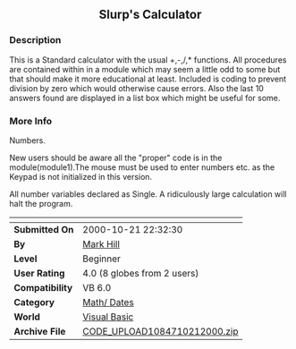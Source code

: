﻿<div align="center">

## Slurp's Calculator


</div>

### Description

This is a Standard calculator with the usual +,-,/,* functions. All procedures are contained within in a module which may seem a little odd to some but that should make it more educational at least. Included is coding to prevent division by zero which would otherwise cause errors. Also the last 10 answers found are displayed in a list box which might be useful for some.
 
### More Info
 
Numbers.

New users should be aware all the "proper" code is in the module(module1).The mouse must be used to enter numbers etc. as the Keypad is not initialized in this version.

All number variables declared as Single. A ridiculously large calculation will halt the program.


<span>             |<span>
---                |---
**Submitted On**   |2000-10-21 22:32:30
**By**             |[Mark Hill](https://github.com/Planet-Source-Code/PSCIndex/blob/master/ByAuthor/mark-hill.md)
**Level**          |Beginner
**User Rating**    |4.0 (8 globes from 2 users)
**Compatibility**  |VB 6\.0
**Category**       |[Math/ Dates](https://github.com/Planet-Source-Code/PSCIndex/blob/master/ByCategory/math-dates__1-37.md)
**World**          |[Visual Basic](https://github.com/Planet-Source-Code/PSCIndex/blob/master/ByWorld/visual-basic.md)
**Archive File**   |[CODE\_UPLOAD1084710212000\.zip](https://github.com/Planet-Source-Code/mark-hill-slurp-s-calculator__1-12210/archive/master.zip)








